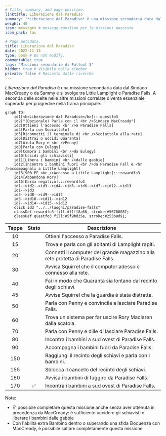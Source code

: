 ```yaml
---
# Title, summary, and page position.
linktitle: Liberazione dal Paradiso
summary: "*Liberazione dal Paradiso* è una missione secondaria data dal Sindaco MacCready o da Sammy e si svolge tra Little Lamplight e Paradise Falls. A seconda delle scelte nelle altre missioni correlate diventa essenziale superarla per progredire nella trama principale."
weight: 40
icon: messages # message-question per le missioni nascoste
icon_pack: fas

# Page metadata.
title: Liberazione dal Paradiso
date: 2022-11-15
type: book # Do not modify.
commentable: true
tags: "Missioni secondarie di Fallout 3"
hidden: true # Visibile nella sidebar
private: false # Nascosto dalle ricerche
---
```


*Liberazione dal Paradiso* è una missione secondaria data dal Sindaco MacCready o da Sammy e si svolge tra Little Lamplight e Paradise Falls. A seconda delle scelte nelle altre missioni correlate diventa essenziale superarla per progredire nella trama principale.


```mermaid
graph TD;
    id1[<b>Liberazione dal Paradiso</b>]:::questfo3
    id2["(Opzionale) Parla con il <br />Sindaco MacCready"]
    id3[Ottieni l'accesso <br />a Paradise Falls]
    id4[Parla con Scoiattolo]
    id5[Riconnetti il terminale di <br />Scoiattolo alla rete]  
    id6[Distrai o uccidi Quaranta]
    id7[Aiuta Rory e <br />Penny]
    id8[Parla con Eulogy]
    id9[Compra i bambini <br />da Eulogy]
    id10[Uccidi gli schiavisti]
    id11[Libera i bambini <br />dalle gabbie]
    id12[Incontra i bambini fuori <br />da Paradise Fall e <br />accompagnali a Little Lamplight]
    id13[900 PE <br />Accesso a Little Lamplight]:::rewardfo3
    id14[Abbandona Rory]
    id15[Karma negativo]:::rewardfo3
    id1-->id2-->id3-->id4-->id5-->id6-->id7-->id12-->id13
    id1-->id3
    id3-->id8-->id9-->id12
    id3-->id10-->id11-->id12
    id7-->id14-->id15-->id12
    click id3 "../../luoghi/paradise-falls"
    classDef rewardfo3 fill:#f1ff8a66, stroke:#56700087;
    classDef questfo3 fill:#5f9bd35e, stroke:#255b8d91;
```

| Tappe |       Stato        | Descrizione                                                                     |
| :---: | :----------------: | ------------------------------------------------------------------------------- |
|  10   |                    | Ottieni l'accesso a Paradise Falls.                                             |
|  15   |                    | Trova e parla con gli abitanti di Lamplight rapiti.                             |
|  20   |                    | Connetti il computer del grande magazzino alla rete protetta di Paradise Falls. |
|  30   |                    | Avvisa Squirrel che il computer adesso è connesso alla rete.                    |
|  40   |                    | Fai in modo che Quaranta sia lontano dal recinto degli schiavi.                 |
|  45   |                    | Avvisa Squirrel che la guardia è stata distratta.                               |
|  50   |                    | Parla con Penny e convincila a lasciare Paradise Falls.                         |
|  60   |                    | Trova un sistema per far uscire Rory Maclaren dalla scatola.                    |
|  70   |                    | Parla con Penny e dille di lasciare Paradise Falls.                             |
|  80   |                    | Incontra i bambini a sud ovest di Paradise Falls.                               |
|  90   |                    | Accompagna i bambini fuori da Paradise Falls.                                   |
|  150  |                    | Raggiungi il recinto degli schiavi e parla con i bambini.                       |
|  155  |                    | Sblocca il cancello del recinto degli schiavi.                                  |
|  160  |                    | Avvisa i bambini di fuggire da Paradise Falls.                                  |
|  170  | :white_check_mark: | Incontra i bambini a sud ovest di Paradise Falls.                               |


Note:
- E' possibile completare questa missione anche senza aver ottenuta in precedenza da MacCready: è sufficiente uccidere gli schiavisti e liberare i bambini dalle gabbie
- Con l'abilità extra Bambino dentro o superando una sfida Eloquenza con MacCready, è possibile saltare completamente questa missione